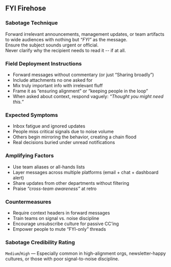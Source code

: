 ## FYI Firehose

### Sabotage Technique
Forward irrelevant announcements, management updates, or team artifacts to wide audiences with nothing but *“FYI”* as the message.  
Ensure the subject sounds urgent or official.  
Never clarify why the recipient needs to read it -- if at all.

### Field Deployment Instructions
- Forward messages without commentary (or just “Sharing broadly”)
- Include attachments no one asked for
- Mix truly important info with irrelevant fluff
- Frame it as “ensuring alignment” or “keeping people in the loop”
- When asked about context, respond vaguely: *“Thought you might need this.”*

### Expected Symptoms
- Inbox fatigue and ignored updates
- People miss critical signals due to noise volume
- Others begin mirroring the behavior, creating a chain flood
- Real decisions buried under unread notifications

### Amplifying Factors
- Use team aliases or all-hands lists
- Layer messages across multiple platforms (email + chat + dashboard alert)
- Share updates from other departments without filtering
- Praise *“cross-team awareness”* at retro

### Countermeasures
- Require context headers in forward messages
- Train teams on signal vs. noise discipline
- Encourage unsubscribe culture for passive CC’ing
- Empower people to mute “FYI-only” threads

### Sabotage Credibility Rating

`Medium`/`High` — Especially common in high-alignment orgs, newsletter-happy cultures, or those with poor signal-to-noise discipline.

